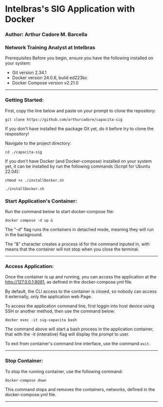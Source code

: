 # Intelbras's SIG Application with Docker

### Author: Arthur Cadore M. Barcella
### Network Training Analyst at Intelbras

Prerequisites
Before you begin, ensure you have the following installed on your system:

- Git version 2.34.1
- Docker version 24.0.6, build ed223bc
- Docker Compose version v2.21.0

---
### Getting Started:

First, copy the line below and paste on your prompt to clone the repository:

```
git clone https://github.com/arthurcadore/capacita-sig
```
If you don't have installed the package Git yet, do it before try to clone the respository!

Navigate to the project directory:

```
cd ./capacita-sig
```

If you don't have Docker (and Docker-compose) installed on your system yet, it can be installed by run the following commands (Script for Ubuntu 22.04): 

```
chmod +x ./installDocker.sh

./installDocker.sh
```

### Start Application's Container: 
Run the command below to start docker-compose file: 

```
docker compose -d up & 
```
The "-d" flag runs the containers in detached mode, meaning they will run in the background.

The "&" character creates a process id for the command inputed in, with means that the container will not stop when you close the terminal. 

---

### Access Application:

Once the container is up and running, you can access the application at the http://127.0.0.1:8081, as defined in the docker-compose.yml file.

By default, the CLI access to the container is closed, so nobody can access it externally, only the application web Page. 

To access the application command line, first loggin into host device using SSH or another method, then use the command below: 

```
docker exec -it sig-capacita bash
```

The command above will start a bash process in the application container, that with the -it (interative) flag will display the prompt to user. 

To exit from container's command line interface, use the command `exit`.  

--- 
### Stop Container: 
To stop the running container, use the following command:

```
docker-compose down
```

This command stops and removes the containers, networks, defined in the docker-compose.yml file.

--- 



